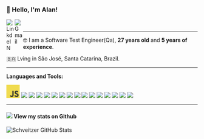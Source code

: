### 👋 Hello, I'm Alan!

<a target="_blank" href="https://www.linkedin.com/in/alansc/">
  <img align="left" alt="LinkdeIN" width="22px" src="https://cdn.jsdelivr.net/npm/simple-icons@v3/icons/linkedin.svg" />
</a>
<a target="_blank" href="mailto:alan.schveitzer@gmail.com">
  <img align="left" alt="Gmail" width="22px" src="https://cdn.jsdelivr.net/npm/simple-icons@v3/icons/gmail.svg" />
</a>  
</br>

---- 

🤓 I am a Software Test Engineer(Qa), **27 years old** and **5 years of experience**.

🇧🇷 Lving in São José, Santa Catarina, Brazil.

----

**Languages and Tools:**  

<code><img height="35" src="https://raw.githubusercontent.com/github/explore/80688e429a7d4ef2fca1e82350fe8e3517d3494d/topics/javascript/javascript.png"></code>
<code><img height="35" src="https://api.iconify.design/logos:python.svg"></code>
<code><img height="35" src="https://api.iconify.design/logos:java.svg"></code>
<code><img height="35" src="https://w7.pngwing.com/pngs/552/345/png-transparent-sql-database-computer-icons-sql-icon-blue-text-rectangle.png"></code>
<code><img height="35" src="https://api.iconify.design/logos:selenium.svg"></code>
<code><img height="35" src="https://www.testautomation.app/wp-content/uploads/2018/11/webdriver-robot-with-dots.png"></code>
<code><img height="35" src="https://api.iconify.design/logos:appium.svg"></code>
<code><img height="35" src="https://api.iconify.design/logos:cucumber.svg"></code>
<code><img height="35" src="https://tetamap.files.wordpress.com/2015/02/pytest1.png"></code>
<code><img height="35" src="https://behave.readthedocs.io/en/latest/_static/behave_logo1.png"></code>
<code><img height="35" src="https://cdn.iconscout.com/icon/free/png-512/jira-282222.png"></code>
<code><img height="35" src="https://api.iconify.design/logos:postman.svg"></code>
<code><img height="35" src="https://api.iconify.design/logos:git-icon.svg"></code>
<code><img height="35" src="https://api.iconify.design/logos:docker-icon.svg"></code>
<code><img height="35" src="https://p7.hiclipart.com/preview/483/345/293/android-studio-integrated-development-environment-intellij-idea-software-build-studio.jpg"></code>
<code><img height="35" src="https://api.iconify.design/logos:jenkins.svg"></code>

----

#### <img src="https://media.giphy.com/media/VgCDAzcKvsR6OM0uWg/giphy.gif" width="50"> View my stats on Github 
   
![Schveitzer GitHub Stats](https://github-readme-stats.vercel.app/api?username=Schveitzer&show_icons=true)

